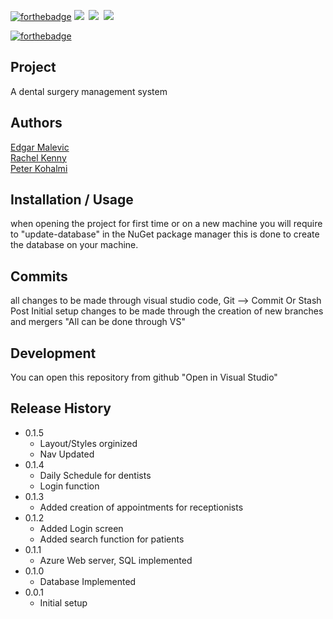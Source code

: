 [![forthebadge](https://forthebadge.com/images/badges/made-with-c-sharp.svg)](https://forthebadge.com)
<img src="https://img.shields.io/badge/.NET-512BD4?logo=dotnet&logoColor=fff"> 
<img src="https://img.shields.io/badge/MySQL-4479A1?logo=mysql&logoColor=fff"> 
<img src="https://img.shields.io/badge/NuGet-004880?logo=nuget&logoColor=fff"> 

  [![forthebadge](https://forthebadge.com/images/badges/60-percent-of-the-time-works-every-time.svg)](https://forthebadge.com)


## Project
A dental surgery management system 

## Authors
[Edgar Malevic ](https://github.com/EsMM27)  
[Rachel Kenny ](https://github.com/crn3)  
[Peter Kohalmi ](https://github.com/L00170570)

## Installation / Usage
when opening the project for first time or on a new machine you will require to 
"update-database" in the NuGet package manager
this is done to create the database on your machine.

## Commits
all changes to be made through visual studio code, 
Git --> Commit Or Stash
Post Initial setup changes to be made through the creation of new branches and mergers "All can be done through VS"

## Development
You can open this repository from github "Open in Visual Studio"

## Release History
* 0.1.5
    * Layout/Styles orginized
    * Nav Updated
* 0.1.4
    * Daily Schedule for dentists
    * Login function
* 0.1.3
    * Added creation of appointments for receptionists
* 0.1.2
    * Added Login screen 
    * Added search function for patients
* 0.1.1
    * Azure Web server, SQL implemented
* 0.1.0
    * Database Implemented
* 0.0.1
    * Initial setup
